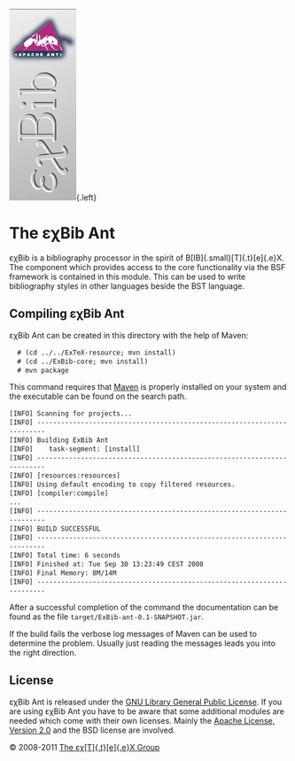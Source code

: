 ![](src/images/ExBib-Ant-side.png){.left}

The εχBib Ant
=============

εχBib is a bibliography processor in the spirit of
B[IB]{.small}[T]{.t}[e]{.e}X. The component which provides access to the
core functionality via the BSF framework is contained in this module.
This can be used to write bibliography styles in other languages beside
the BST language.

Compiling εχBib Ant
-------------------

εχBib Ant can be created in this directory with the help of Maven:

      # (cd ../../ExTeX-resource; mvn install)
      # (cd ../ExBib-core; mvn install)
      # mvn package

This command requires that [Maven](http://maven.apache.org) is properly
installed on your system and the executable can be found on the search
path.

``` {.output}
[INFO] Scanning for projects...
[INFO] ------------------------------------------------------------------------
[INFO] Building ExBib Ant
[INFO]    task-segment: [install]
[INFO] ------------------------------------------------------------------------
[INFO] [resources:resources]
[INFO] Using default encoding to copy filtered resources.
[INFO] [compiler:compile]
...
[INFO] ------------------------------------------------------------------------
[INFO] BUILD SUCCESSFUL
[INFO] ------------------------------------------------------------------------
[INFO] Total time: 6 seconds
[INFO] Finished at: Tue Sep 30 13:23:49 CEST 2008
[INFO] Final Memory: 8M/14M
[INFO] ------------------------------------------------------------------------
```

After a successful completion of the command the documentation can be
found as the file `target/ExBib-ant-0.1-SNAPSHOT.jar`.

If the build fails the verbose log messages of Maven can be used to
determine the problem. Usually just reading the messages leads you into
the right direction.

License
-------

εχBib Ant is released under the [GNU Library General Public
License](LICENSE.html). If you are using εχBib Ant you have to be aware
that some additional modules are needed which come with their own
licenses. Mainly the [Apache License, Version
2.0](http://www.apache.org/licenses/LICENSE-2.0.html) and the BSD
license are involved.

© 2008-2011 [The εχ[T]{.t}[e]{.e}X Group](mailto:extex@dante.de)
